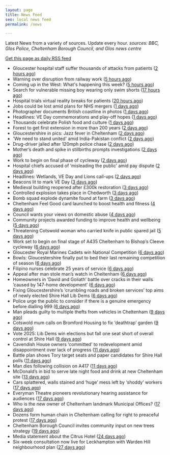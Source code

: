 ```yaml
---
layout: page
title: News Feed
seo: local news feed
permalink: /news

---
```


Latest News from a variety of sources. Update every hour.
_sources: BBC, Glos Police, Cheltenham Borough Council, and Glos news centre_

[Get this page as daily RSS feed](/daily.rss)

<!-- news_marker starts -->
- Gloucester hospital staff suffer thousands of attacks from patients ([2 hours ago](https://gloucesternewscentre.co.uk/gloucester-hospital-staff-suffer-thousands-of-attacks-from-patients/))
- Warning over disruption from railway work ([5 hours ago](https://www.bbc.com/news/articles/cy8n4d0kxjro))
- Coming up in the West: What's happening this week? ([5 hours ago](https://www.bbc.com/news/articles/c0j7p401x7eo))
- Search for vulnerable missing boy wearing only swim shorts ([17 hours ago](https://www.bbc.com/news/articles/ced20dq64yno))
- Hospital trials virtual reality breaks for patients ([20 hours ago](https://www.bbc.com/news/articles/c98py6k423xo))
- Jobs could be lost amid plans for NHS mergers ([1 days ago](https://www.bbc.com/news/articles/cq54e3ned40o))
- Photographer documents British coastline in photos ([1 days ago](https://www.bbc.com/news/articles/cewdlqzxello))
- Headlines: VE Day commemorations and play-off hopes ([1 days ago](https://www.bbc.com/news/articles/c8070x0r38jo))
- Thousands celebrate Polish food and culture ([1 days ago](https://www.bbc.com/news/articles/c861904v5ego))
- Forest to get first extension in more than 200 years ([2 days ago](https://www.bbc.com/news/articles/cx2w2d1ww0yo))
- Gloucestershire in pics: Jazz fever in Cheltenham ([2 days ago](https://www.bbc.com/news/articles/cql23676qlgo))
- 'We need to stand united' amid India-Pakistan conflict ([2 days ago](https://www.bbc.com/news/articles/cx202gvxgj7o))
- Drug-driver jailed after 120mph police chase ([2 days ago](https://www.bbc.com/news/articles/c8jgl2gdj3jo))
- Mother’s death and spike in stillbirths prompts investigations ([2 days ago](https://gloucesternewscentre.co.uk/mothers-death-and-spike-in-stillbirths-prompts-investigations/))
- Work to begin on final phase of cycleway ([2 days ago](https://www.bbc.com/news/articles/cjwq3242dego))
- Hospital chiefs accused of ‘misleading the public’ amid pay dispute ([2 days ago](https://gloucesternewscentre.co.uk/hospital-chiefs-accused-of-misleading-the-public-amid-pay-dispute/))
- Headlines: Wetlands, VE Day and Lions call-ups ([2 days ago](https://www.bbc.com/news/articles/c4gre522d7lo))
- Beacons lit to mark VE Day ([3 days ago](https://www.bbc.com/news/videos/c74nln2wnzko))
- Medieval building reopened after £300k restoration ([3 days ago](https://www.bbc.com/news/articles/cwy6y3d1xz0o))
- Controlled explosion takes place in Chedworth ([3 days ago](https://gloucesternewscentre.co.uk/controlled-explosion-takes-place-in-chedworth/))
- Bomb squad explode dynamite found at farm ([3 days ago](https://www.bbc.com/news/articles/c0k34gzdmxko))
- Cheltenham Feel Good card launched to boost health and fitness ([4 days ago](https://www.cheltenham.gov.uk/news/article/3007/cheltenham_feel_good_card_launched_to_boost_health_and_fitness))
- Council wants your views on domestic abuse ([4 days ago](https://gloucesternewscentre.co.uk/council-wants-your-views-on-domestic-abuse/))
- Community projects awarded funding to improve health and wellbeing ([5 days ago](https://www.cheltenham.gov.uk/news/article/3006/community_projects_awarded_funding_to_improve_health_and_wellbeing))
- Threatening Cotswold woman who carried knife in public spared jail ([5 days ago](https://gloucesternewscentre.co.uk/threatening-cotswold-woman-who-carried-knife-in-public-spared-jail/))
- Work set to begin on final stage of A435 Cheltenham to Bishop’s Cleeve cycleway ([6 days ago](https://gloucesternewscentre.co.uk/work-set-to-begin-on-final-stage-of-a435-cheltenham-to-bishops-cleeve-cycleway/))
- Gloucester Royal Marines Cadets win National Competition ([6 days ago](https://gloucesternewscentre.co.uk/gloucester-royal-marines-cadets-win-national-competition/))
- Bowls: Gloucestershire finally put to bed their last remaining competition of season ([6 days ago](https://gloucesternewscentre.co.uk/bowls-gloucestershire-finally-put-to-bed-their-last-remaining-competition-of-season/))
- Filipino nurses celebrate 25 years of service ([6 days ago](https://gloucesternewscentre.co.uk/filipino-nurses-celebrate-25-years-of-service/))
- Appeal after man stole man’s watch in Cheltenham ([6 days ago](https://gloucesternewscentre.co.uk/appeal-after-man-stole-mans-watch-in-cheltenham/))
- Homeowners in ‘David and Goliath’ battle over cracks in their walls ’caused by 147-home development’ ([6 days ago](https://gloucesternewscentre.co.uk/homeowners-in-david-and-goliath-battle-over-cracks-in-their-walls-caused-by-147-home-development/))
- Fixing Gloucestershire’s ‘crumbling roads and broken services’ top aims of newly elected Shire Hall Lib Dems ([6 days ago](https://gloucesternewscentre.co.uk/fixing-gloucestershires-crumbling-roads-and-broken-services-top-aims-of-newly-elected-shire-hall-lib-dems/))
- Police urge the public to consider if there is a genuine emergency before dialling 999 ([6 days ago](https://gloucesternewscentre.co.uk/police-urge-the-public-to-consider-if-there-is-a-genuine-emergency-before-dialling-999/))
- Man pleads guilty to multiple thefts from vehicles in Cheltenham ([9 days ago](https://gloucesternewscentre.co.uk/man-pleads-guilty-to-multiple-thefts-from-vehicles-in-cheltenham/))
- Cotswold mum calls on Bromford Housing to fix ‘deathtrap’ garden ([9 days ago](https://gloucesternewscentre.co.uk/cotswold-mum-calls-on-bromford-housing-to-fix-deathtrap-garden/))
- Vote 2025: Lib Dems win elections but fall one seat short of overall control at Shire Hall ([9 days ago](https://gloucesternewscentre.co.uk/vote-2025-lib-dems-win-elections-but-fall-one-seat-short-of-overall-control-at-shire-hall/))
- Cavendish House owners ‘committed’ to redevelopment amid disappointment over lack of progress ([11 days ago](https://gloucesternewscentre.co.uk/cavendish-house-owners-committed-to-redevelopment-amid-disappointment-over-lack-of-progress/))
- Battle plan shows Tory target seats and paper candidates for Shire Hall polls ([11 days ago](https://gloucesternewscentre.co.uk/battle-plan-shows-tory-target-seats-and-paper-candidates-for-shire-hall-polls/))
- Man dies following collision on A417 ([11 days ago](https://gloucesternewscentre.co.uk/man-dies-following-collision-on-a417/))
- McDonald’s in bid to serve late night food and drink at new Cheltenham site ([13 days ago](https://gloucesternewscentre.co.uk/mcdonalds-in-bid-to-serve-late-night-food-and-drink-at-new-cheltenham-site/))
- Cars splattered, walls stained and ‘huge’ mess left by ‘shoddy’ workers ([17 days ago](https://gloucesternewscentre.co.uk/cars-splattered-walls-stained-and-huge-mess-left-by-shoddy-workers/))
- Everyman Theatre pioneers revolutionary hearing assistance for audiences ([17 days ago](https://gloucesternewscentre.co.uk/everyman-theatre-pioneers-revolutionary-hearing-assistance-for-audiences/))
- Who is the new owner of Cheltenham landmark Municipal Offices? ([17 days ago](https://gloucesternewscentre.co.uk/who-is-the-new-owner-of-cheltenham-landmark-municipal-offices/))
- Dozens form human chain in Cheltenham calling for right to preaceful protest ([17 days ago](https://gloucesternewscentre.co.uk/dozens-form-human-chain-in-cheltenham-calling-for-right-to-preaceful-protest/))
- Cheltenham Borough Council invites community input on new trees strategy ([19 days ago](https://www.cheltenham.gov.uk/news/article/3005/cheltenham_borough_council_invites_community_input_on_new_trees_strategy))
- Media statement about the Citrus Hotel ([24 days ago](https://www.cheltenham.gov.uk/news/article/3004/media_statement_about_the_citrus_hotel))
- Six-week consultation now live for Leckhampton with Warden Hill neighbourhood plan ([27 days ago](https://www.cheltenham.gov.uk/news/article/3003/six-week_consultation_now_live_for_leckhampton_with_warden_hill_neighbourhood_plan))

<!-- news_marker ends -->

